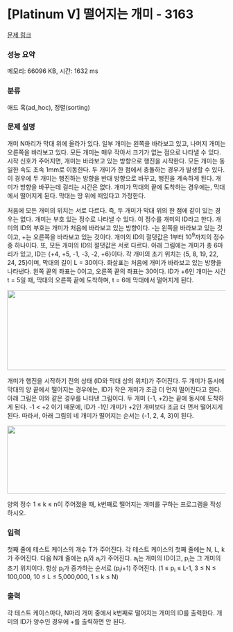 # [Platinum V] 떨어지는 개미 - 3163 

[문제 링크](https://www.acmicpc.net/problem/3163) 

### 성능 요약

메모리: 66096 KB, 시간: 1632 ms

### 분류

애드 혹(ad_hoc), 정렬(sorting)

### 문제 설명

<p>개미 N마리가 막대 위에 올라가 있다. 일부 개미는 왼쪽을 바라보고 있고, 나머지 개미는 오른쪽을 바라보고 있다. 모든 개미는 매우 작아서 크기가 없는 점으로 나타낼 수 있다. 시작 신호가 주어지면, 개미는 바라보고 있는 방향으로 행진을 시작한다. 모든 개미는 동일한 속도 초속 1mm로 이동한다. 두 개미가 한 점에서 충돌하는 경우가 발생할 수 있다. 이 경우에 두 개미는 행진하는 방향을 반대 방향으로 바꾸고, 행진을 계속하게 된다. 개미가 방향을 바꾸는데 걸리는 시간은 없다. 개미가 막대의 끝에 도착하는 경우에는, 막대에서 떨어지게 된다. 막대는 땅 위에 떠있다고 가정한다.</p>

<p>처음에 모든 개미의 위치는 서로 다르다. 즉, 두 개미가 막대 위의 한 점에 같이 있는 경우는 없다. 개미는 부호 있는 정수로 나타낼 수 있다. 이 정수를 개미의 ID라고 한다. 개미의 ID의 부호는 개미가 처음에 바라보고 있는 방향이다. -는 왼쪽을 바라보고 있는 것이고, +는 오른쪽을 바라보고 있는 것이다. 개미의 ID의 절댓값은 1부터 10<sup>9</sup>까지의 정수 중 하나이다. 또, 모든 개미의 ID의 절댓값은 서로 다르다. 아래 그림에는 개미가 총 6마리가 있고, ID는 {+4, +5, -1, -3, -2, +6}이다. 각 개미의 초기 위치는 {5, 8, 19, 22, 24, 25}이며, 막대의 길이 L = 30이다. 화살표는 처음에 개미가 바라보고 있는 방향을 나타낸다. 왼쪽 끝의 좌표는 0이고, 오른쪽 끝의 좌표는 30이다. ID가 +6인 개미는 시간 t = 5일 때, 막대의 오른쪽 끝에 도착하며, t = 6에 막대에서 떨어지게 된다.</p>

<p><img alt="" src="https://www.acmicpc.net/upload/images/ant1(1).png" style="height:184px; width:646px"></p>

<p>개미가 행진을 시작하기 전의 상태 (ID와 막대 상의 위치)가 주어진다. 두 개미가 동시에 막대의 양 끝에서 떨어지는 경우에는, ID가 작은 개미가 조금 더 먼저 떨어진다고 한다. 아래 그림은 이와 같은 경우를 나타낸 그림이다. 두 개미 {-1, +2}는 끝에 동시에 도착하게 된다. -1 < +2 이기 때문에, ID가 -1인 개미가 +2인 개미보다 조금 더 먼저 떨어지게 된다. 따라서, 아래 그림의 네 개미가 떨어지는 순서는 {-1, 2, 4, 3}이 된다.</p>

<p><img alt="" src="https://www.acmicpc.net/upload/images/ant2(1).png" style="height:156px; width:539px"></p>

<p>양의 정수 1 ≤ k ≤ n이 주어졌을 때, k번째로 떨어지는 개미를 구하는 프로그램을 작성하시오.</p>

### 입력 

 <p>첫째 줄에 테스트 케이스의 개수 T가 주어진다. 각 테스트 케이스의 첫째 줄에는 N, L, k가 주어진다. 다음 N개 줄에는 p<sub>i</sub>와 a<sub>i</sub>가 주어진다. a<sub>i</sub>는 개미의 ID이고, p<sub>i</sub>는 그 개미의 초기 위치이다. 항상 p<sub>i</sub>가 증가하는 순서로 (p<sub>i</sub><p<sub>i+1</sub>) 주어진다. (1 ≤ p<sub>i</sub> ≤ L-1, 3 ≤ N ≤ 100,000, 10 ≤ L ≤ 5,000,000, 1 ≤ k ≤ N)</p>

### 출력 

 <p>각 테스트 케이스마다, N마리 개미 중에서 k번째로 떨어지는 개미의 ID를 출력한다. 개미의 ID가 양수인 경우에 +를 출력하면 안 된다.</p>


